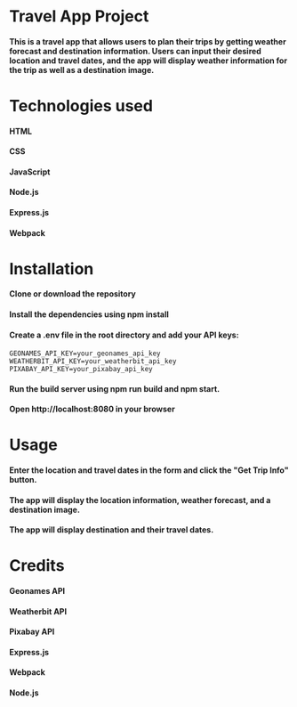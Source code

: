 # Travel App Project

#### This is a travel app that allows users to plan their trips by getting weather forecast and destination information. Users can input their desired location and travel dates, and the app will display weather information for the trip as well as a destination image. 

# Technologies used

#### HTML

#### CSS

#### JavaScript

#### Node.js

#### Express.js

#### Webpack

# Installation

#### Clone or download the repository

#### Install the dependencies using npm install

#### Create a .env file in the root directory and add your API keys:

```
GEONAMES_API_KEY=your_geonames_api_key
WEATHERBIT_API_KEY=your_weatherbit_api_key
PIXABAY_API_KEY=your_pixabay_api_key

```

#### Run the build server using npm run build and npm start.

#### Open http://localhost:8080 in your browser

# Usage

#### Enter the location and travel dates in the form and click the "Get Trip Info" button.

#### The app will display the location information, weather forecast, and a destination image.

#### The app will display  destination and their travel dates.

# Credits

#### Geonames API

#### Weatherbit API

#### Pixabay API

#### Express.js

#### Webpack

#### Node.js
